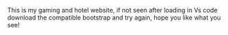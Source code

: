 This is my gaming and hotel website, if not seen after loading in Vs code download the compatible bootstrap and try again, hope you like what you see!
